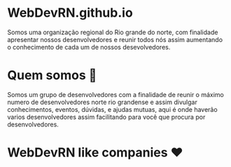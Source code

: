 # WebDevRN.github.io
Somos uma organização regional do Rio grande do norte, com finalidade apresentar nossos desenvolvedores e reunir todos nós assim aumentando o conhecimento de cada um de nossos desevolvedores.

# Quem somos :beer:

Somos um grupo de desenvolvedores com a finalidade de reunir o máximo numero de desenvolvedores norte rio grandense e assim divulgar conhecimentos, eventos, dúvidas, e ajudas mutuas, aqui é onde haverão varios desenvolvedores assim facilitando para você que procura por desenvolvedores.

# WebDevRN like companies :heart:
